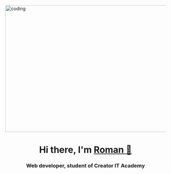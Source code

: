 <img src="https://media.tenor.com/zMdZBjJ7gPkAAAAd/aesthetic-wallpaper.gif" alt="coding" width="1000" height="400" align="center">
<h1 align="center">Hi there, I'm <a href="https://romzez1595.github.io/Portfolio/" target="_blank">Roman 👋</a> 
<h3 align="center">Web developer, student of Creator IT Academy</h3>
